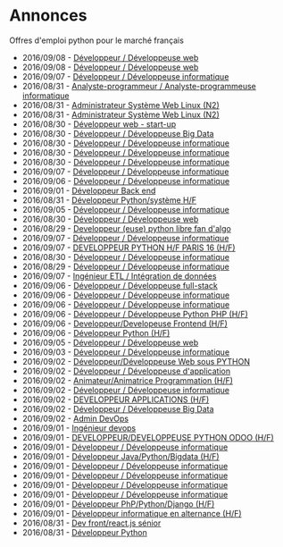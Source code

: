 # Annonces

Offres d'emploi python pour le marché français

* 2016/09/08 - [Développeur / Développeuse web](http://www.pyjobs.fr/jobs/details/734/developpeur-developpeuse-web "Développeur / Développeuse web")
* 2016/09/08 - [Développeur / Développeuse web](http://www.pyjobs.fr/jobs/details/733/developpeur-developpeuse-web "Développeur / Développeuse web")
* 2016/09/07 - [Développeur / Développeuse informatique](http://www.pyjobs.fr/jobs/details/732/developpeur-developpeuse-informatique "Développeur / Développeuse informatique")
* 2016/08/31 - [Analyste-programmeur / Analyste-programmeuse informatique](http://www.pyjobs.fr/jobs/details/697/analyste-programmeur-analyste-programmeuse-informatique "Analyste-programmeur / Analyste-programmeuse informatique")
* 2016/08/31 - [Administrateur Système Web Linux (N2)](http://www.pyjobs.fr/jobs/details/44/administrateur-systeme-web-linux-n2 "Administrateur Système Web Linux (N2)")
* 2016/08/31 - [Administrateur Système Web Linux (N2)](http://www.pyjobs.fr/jobs/details/27/administrateur-systeme-web-linux-n2 "Administrateur Système Web Linux (N2)")
* 2016/08/30 - [Développeur web - start-up](http://www.pyjobs.fr/jobs/details/10/developpeur-web-start-up "Développeur web - start-up")
* 2016/08/30 - [Développeur / Développeuse Big Data](http://www.pyjobs.fr/jobs/details/91/developpeur-developpeuse-big-data "Développeur / Développeuse Big Data")
* 2016/08/30 - [Développeur / Développeuse informatique](http://www.pyjobs.fr/jobs/details/702/developpeur-developpeuse-informatique "Développeur / Développeuse informatique")
* 2016/08/30 - [Développeur / Développeuse informatique](http://www.pyjobs.fr/jobs/details/698/developpeur-developpeuse-informatique "Développeur / Développeuse informatique")
* 2016/08/30 - [Développeur / Développeuse informatique](http://www.pyjobs.fr/jobs/details/699/developpeur-developpeuse-informatique "Développeur / Développeuse informatique")
* 2016/09/07 - [Développeur / Développeuse informatique](http://www.pyjobs.fr/jobs/details/727/developpeur-developpeuse-informatique "Développeur / Développeuse informatique")
* 2016/09/06 - [Développeur / Développeuse informatique](http://www.pyjobs.fr/jobs/details/728/developpeur-developpeuse-informatique "Développeur / Développeuse informatique")
* 2016/09/01 - [Développeur Back end](http://www.pyjobs.fr/jobs/details/729/developpeur-back-end "Développeur Back end")
* 2016/08/31 - [Développeur Python/système H/F](http://www.pyjobs.fr/jobs/details/731/developpeur-python-systeme-h-f "Développeur Python/système H/F")
* 2016/09/05 - [Développeur / Développeuse informatique](http://www.pyjobs.fr/jobs/details/726/developpeur-developpeuse-informatique "Développeur / Développeuse informatique")
* 2016/08/30 - [Développeur / Développeuse web](http://www.pyjobs.fr/jobs/details/111/developpeur-developpeuse-web "Développeur / Développeuse web")
* 2016/08/29 - [Developpeur (euse) python libre fan d'algo](http://www.pyjobs.fr/jobs/details/5/developpeur-euse-python-libre-fan-dalgo "Developpeur (euse) python libre fan d'algo")
* 2016/09/07 - [Développeur / Développeuse informatique](http://www.pyjobs.fr/jobs/details/725/developpeur-developpeuse-informatique "Développeur / Développeuse informatique")
* 2016/09/07 - [DEVELOPPEUR PYTHON H/F PARIS 16 (H/F)](http://www.pyjobs.fr/jobs/details/724/developpeur-python-h-f-paris-16-h-f "DEVELOPPEUR PYTHON H/F PARIS 16 (H/F)")
* 2016/08/30 - [Développeur / Développeuse informatique](http://www.pyjobs.fr/jobs/details/108/developpeur-developpeuse-informatique "Développeur / Développeuse informatique")
* 2016/08/29 - [Développeur / Développeuse informatique](http://www.pyjobs.fr/jobs/details/700/developpeur-developpeuse-informatique "Développeur / Développeuse informatique")
* 2016/09/07 - [Ingénieur ETL / Intégration de données](http://www.pyjobs.fr/jobs/details/723/ingenieur-etl-integration-de-donnees "Ingénieur ETL / Intégration de données")
* 2016/09/06 - [Développeur / Développeuse full-stack](http://www.pyjobs.fr/jobs/details/719/developpeur-developpeuse-full-stack "Développeur / Développeuse full-stack")
* 2016/09/06 - [Développeur / Développeuse informatique](http://www.pyjobs.fr/jobs/details/717/developpeur-developpeuse-informatique "Développeur / Développeuse informatique")
* 2016/09/06 - [Développeur / Développeuse informatique](http://www.pyjobs.fr/jobs/details/720/developpeur-developpeuse-informatique "Développeur / Développeuse informatique")
* 2016/09/06 - [Développeur / Développeuse Python PHP (H/F)](http://www.pyjobs.fr/jobs/details/716/developpeur-developpeuse-python-php-h-f "Développeur / Développeuse Python PHP (H/F)")
* 2016/09/06 - [Developpeur/Developeuse Frontend (H/F)](http://www.pyjobs.fr/jobs/details/715/developpeur-developeuse-frontend-h-f "Developpeur/Developeuse Frontend (H/F)")
* 2016/09/06 - [Développeur Python (H/F)](http://www.pyjobs.fr/jobs/details/718/developpeur-python-h-f "Développeur Python (H/F)")
* 2016/09/05 - [Développeur / Développeuse web](http://www.pyjobs.fr/jobs/details/709/developpeur-developpeuse-web "Développeur / Développeuse web")
* 2016/09/03 - [Développeur / Développeuse informatique](http://www.pyjobs.fr/jobs/details/721/developpeur-developpeuse-informatique "Développeur / Développeuse informatique")
* 2016/09/02 - [Développeur/Développeuse Web sous PYTHON](http://www.pyjobs.fr/jobs/details/704/developpeur-developpeuse-web-sous-python "Développeur/Développeuse Web sous PYTHON")
* 2016/09/02 - [Développeur / Développeuse d'application](http://www.pyjobs.fr/jobs/details/706/developpeur-developpeuse-dapplication "Développeur / Développeuse d'application")
* 2016/09/02 - [Animateur/Animatrice Programmation (H/F)](http://www.pyjobs.fr/jobs/details/705/animateur-animatrice-programmation-h-f "Animateur/Animatrice Programmation (H/F)")
* 2016/09/02 - [Développeur / Développeuse informatique](http://www.pyjobs.fr/jobs/details/714/developpeur-developpeuse-informatique "Développeur / Développeuse informatique")
* 2016/09/02 - [DEVELOPPEUR APPLICATIONS (H/F)](http://www.pyjobs.fr/jobs/details/701/developpeur-applications-h-f "DEVELOPPEUR APPLICATIONS (H/F)")
* 2016/09/02 - [Développeur / Développeuse Big Data](http://www.pyjobs.fr/jobs/details/722/developpeur-developpeuse-big-data "Développeur / Développeuse Big Data")
* 2016/09/02 - [Admin DevOps](http://www.pyjobs.fr/jobs/details/703/admin-devops "Admin DevOps")
* 2016/09/01 - [Ingénieur devops](http://www.pyjobs.fr/jobs/details/1/ingenieur-devops "Ingénieur devops")
* 2016/09/01 - [DEVELOPPEUR/DEVELOPPEUSE PYTHON ODOO (H/F)](http://www.pyjobs.fr/jobs/details/67/developpeur-developpeuse-python-odoo-h-f "DEVELOPPEUR/DEVELOPPEUSE PYTHON ODOO (H/F)")
* 2016/09/01 - [Développeur / Développeuse informatique](http://www.pyjobs.fr/jobs/details/713/developpeur-developpeuse-informatique "Développeur / Développeuse informatique")
* 2016/09/01 - [Développeur Java/Python/Bigdata (H/F)](http://www.pyjobs.fr/jobs/details/59/developpeur-java-python-bigdata-h-f "Développeur Java/Python/Bigdata (H/F)")
* 2016/09/01 - [Développeur / Développeuse informatique](http://www.pyjobs.fr/jobs/details/710/developpeur-developpeuse-informatique "Développeur / Développeuse informatique")
* 2016/09/01 - [Développeur / Développeuse informatique](http://www.pyjobs.fr/jobs/details/712/developpeur-developpeuse-informatique "Développeur / Développeuse informatique")
* 2016/09/01 - [Développeur / Développeuse informatique](http://www.pyjobs.fr/jobs/details/711/developpeur-developpeuse-informatique "Développeur / Développeuse informatique")
* 2016/09/01 - [Développeur / Développeuse informatique](http://www.pyjobs.fr/jobs/details/708/developpeur-developpeuse-informatique "Développeur / Développeuse informatique")
* 2016/09/01 - [Développeur PhP/Python/Django (H/F)](http://www.pyjobs.fr/jobs/details/86/developpeur-php-python-django-h-f "Développeur PhP/Python/Django (H/F)")
* 2016/09/01 - [Développeur informatique en alternance (H/F)](http://www.pyjobs.fr/jobs/details/79/developpeur-informatique-en-alternance-h-f "Développeur informatique en alternance (H/F)")
* 2016/08/31 - [Dev front/react.js sénior](http://www.pyjobs.fr/jobs/details/13/dev-front-react-js-senior "Dev front/react.js sénior")
* 2016/08/31 - [Développeur Python](http://www.pyjobs.fr/jobs/details/6/developpeur-python "Développeur Python")

